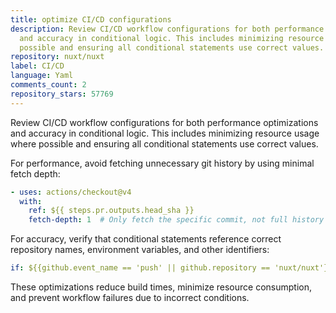 ```yaml
---
title: optimize CI/CD configurations
description: Review CI/CD workflow configurations for both performance optimizations
  and accuracy in conditional logic. This includes minimizing resource usage where
  possible and ensuring all conditional statements use correct values.
repository: nuxt/nuxt
label: CI/CD
language: Yaml
comments_count: 2
repository_stars: 57769
---
```


Review CI/CD workflow configurations for both performance optimizations and accuracy in conditional logic. This includes minimizing resource usage where possible and ensuring all conditional statements use correct values.

For performance, avoid fetching unnecessary git history by using minimal fetch depth:
```yaml
- uses: actions/checkout@v4
  with:
    ref: ${{ steps.pr.outputs.head_sha }}
    fetch-depth: 1  # Only fetch the specific commit, not full history
```

For accuracy, verify that conditional statements reference correct repository names, environment variables, and other identifiers:
```yaml
if: ${{github.event_name == 'push' || github.repository == 'nuxt/nuxt'}}  # Correct repo name
```

These optimizations reduce build times, minimize resource consumption, and prevent workflow failures due to incorrect conditions.